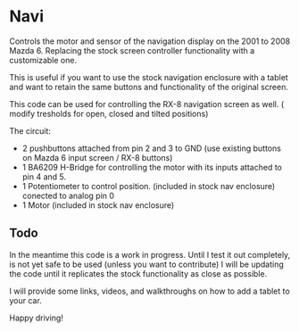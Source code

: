 Navi
====

Controls the motor and sensor of the navigation display on the 2001 to 2008 Mazda 6. Replacing the stock screen controller functionality with a customizable one.

This is useful if you want to use the stock navigation enclosure with a tablet and want to retain the same buttons and functionality of the original screen.

This code can be used for controlling the RX-8 navigation screen as well. ( modify tresholds for open, closed and tilted positions)

The circuit:
* 2 pushbuttons attached from pin 2 and 3 to GND (use existing buttons on Mazda 6 input screen / RX-8 buttons)
* 1 BA6209 H-Bridge for controlling the motor with its inputs attached to pin 4 and 5.
* 1 Potentiometer to control position. (included in stock nav enclosure) conected to analog pin 0
* 1 Motor (included in stock nav enclosure)


Todo
----

In the meantime this code is a work in progress. Until I test it out completely, is not yet safe to be used (unless you want to contribute)
I will be updating the code until it replicates the stock functionality as close as possible.

I will provide some links, videos, and walkthroughs on how to add a tablet to your car.

Happy driving!
